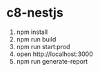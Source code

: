 # c8-nestjs

1. npm install
2. npm run build
3. npm run start:prod
4. open http://localhost:3000
5. npm run generate-report
